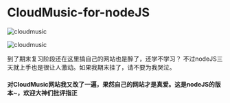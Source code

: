 # CloudMusic-for-nodeJS

![cloudmusic](http://7xstax.com1.z0.glb.clouddn.com/index-1.png)

![cloudmusic](http://7xstax.com1.z0.glb.clouddn.com/index-2.png)

 到了期末复习阶段还在这里搞自己的网站也是醉了，还学不学习？
 不过nodeJS三天就上手也是很让人激动。如果我期末挂了，请不要为我哭泣。

#### 对CloudMusic网站我又改了一遍，果然自己的网站才是真爱。这是nodeJS的版本~，欢迎大神们批评指正
